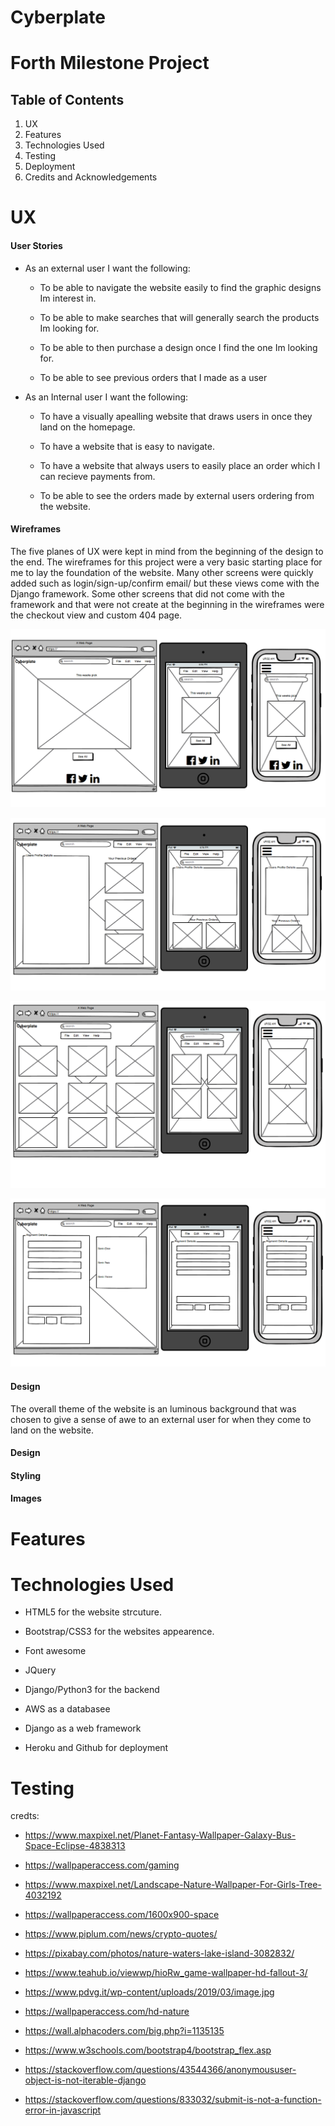 # Cyberplate

# Forth Milestone Project 

## Table of Contents
1. UX
2. Features
3. Technologies Used
4. Testing 
5. Deployment
6. Credits and Acknowledgements

# UX

#### User Stories

- As an external user I want the following:

    - To be able to navigate the website easily to find the graphic designs Im interest in.

    - To be able to make searches that will generally search the products Im looking for.

    - To be able to then purchase a design once I find the one Im looking for.

    - To be able to see previous orders that I made as a user

- As an Internal user I want the following:

    - To have a visually apealling website that draws users in once they land on the homepage.

    - To have a website that is easy to navigate.

    - To have a website that always users to easily place an order which I can recieve payments from.

    - To be able to see the orders made by external users ordering from the website.


#### Wireframes

The five planes of UX were kept in mind from the beginning of the design to the end. The wireframes for this project were a very basic starting place for me to lay the foundation of the website. Many other screens were quickly added such as login/sign-up/confirm email/ but these views come with the Django framework. Some other screens that did not come with the framework and that were not create at the beginning in the wireframes were the checkout view and custom 404 page.

![Homepage](media/Homepage.PNG)

![Profile](media/profile.PNG)

![Products](media/products.PNG)

![Payment](media/payment.PNG)


#### Design
The overall theme of the website is an luminous background that was chosen to give a sense of awe to an external user for when they come to land on the website.

#### Design
#### Styling
#### Images

# Features

# Technologies Used

- HTML5 for the website strcuture.

- Bootstrap/CSS3 for the websites appearence.

- Font awesome

- JQuery

- Django/Python3 for the backend

- AWS as a databasee

- Django as a web framework

- Heroku and Github for deployment

# Testing

credts:

- https://www.maxpixel.net/Planet-Fantasy-Wallpaper-Galaxy-Bus-Space-Eclipse-4838313
- https://wallpaperaccess.com/gaming
- https://www.maxpixel.net/Landscape-Nature-Wallpaper-For-Girls-Tree-4032192
- https://wallpaperaccess.com/1600x900-space
- https://www.piplum.com/news/crypto-quotes/
- https://pixabay.com/photos/nature-waters-lake-island-3082832/
- https://www.teahub.io/viewwp/hioRw_game-wallpaper-hd-fallout-3/
- https://www.pdvg.it/wp-content/uploads/2019/03/image.jpg
- https://wallpaperaccess.com/hd-nature
- https://wall.alphacoders.com/big.php?i=1135135

- https://www.w3schools.com/bootstrap4/bootstrap_flex.asp
- https://stackoverflow.com/questions/43544366/anonymoususer-object-is-not-iterable-django
- https://stackoverflow.com/questions/833032/submit-is-not-a-function-error-in-javascript

